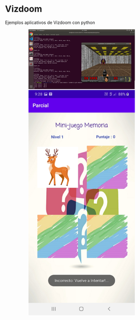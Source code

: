 # Vizdoom
Ejemplos aplicativos de Vizdoom  con python

<p align="center">
  <img src="https://github.com/TSffer/Vizdoom/blob/master/Captura%20de%20pantalla%20de%202020-12-07%2013-00-42.png" width="350" title="hover text">
  <img src="https://github.com/TSffer/Parcial/blob/main/Screenshot/Screenshot_20201023-212822_Parcial.jpg" width="350" alt="accessibility text">
</p>

